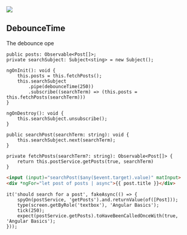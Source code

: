 <!--
date=2022-07-04
topic=RxJS
-->

<img class='full' src='assets/posts/guides/009_rxjs_pipe_operators/thumbnail.png'>

## DebounceTime
The debounce ope
``` TS
public posts: Observable<Post[]>;
private searchSubject: Subject<sting> = new Subject();

ngOnInit(): void {
    this.posts = this.fetchPosts();
    this.searchSubject
        .pipe(debounceTime(250))
        .subscribe((searchTerm) => (this.posts = this.fetchPosts(searchTerm)))
}

ngOnDestroy(): void {
    this.searchSubject.unsubscribe();
}

public searchPost(searchTerm: string): void {
    this.searchSubject.next(searchTerm);
}

private fetchPosts(searchTerm?: string): Observable<Post[]> {
    return this.postService.getPosts(true, searchTerm)
}
```

```HTML
<input (input)="searchPost($any($event.target).value)" matInput>
<div *ngFor="let post of posts | async">{{ post.title }}</div>
```

``` TS
it('should search for a post', fakeAsync(() => {
    spyOn(postService, 'getPosts').and.returnValue(of([Post]));
    type(screen.getByRole('textbox'), 'Angular Basics');
    tick(250);
    expect(postService.getPosts).toHaveBeenCalledOnceWith(true, 'Angular Basics');
}));
```